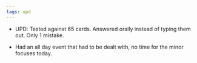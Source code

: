 ```yaml
---
tags: upd
---
```


* UPD: Tested against 65 cards. Answered orally instead of typing them out. Only 1 mistake.

* Had an all day event that had to be dealt with, no time for the minor focuses today. 
